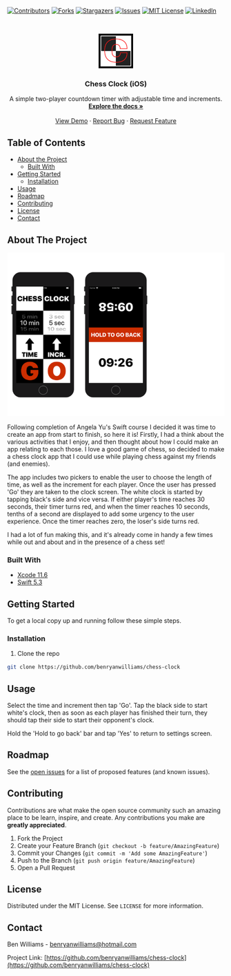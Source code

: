 <!--
*** Thanks for checking out this README Template. If you have a suggestion that would
*** make this better, please fork the repo and create a pull request or simply open
*** an issue with the tag "enhancement".
*** Thanks again! Now go create something AMAZING! :D
***
***
***
*** To avoid retyping too much info. Do a search and replace for the following:
*** benryanwilliams, chess-clock, twitter_handle, email
-->





<!-- PROJECT SHIELDS -->
<!--
*** I'm using markdown "reference style" links for readability.
*** Reference links are enclosed in brackets [ ] instead of parentheses ( ).
*** See the bottom of this document for the declaration of the reference variables
*** for contributors-url, forks-url, etc. This is an optional, concise syntax you may use.
*** https://www.markdownguide.org/basic-syntax/#reference-style-links
-->
[![Contributors][contributors-shield]][contributors-url]
[![Forks][forks-shield]][forks-url]
[![Stargazers][stars-shield]][stars-url]
[![Issues][issues-shield]][issues-url]
[![MIT License][license-shield]][license-url]
[![LinkedIn][linkedin-shield]][linkedin-url]



<!-- PROJECT LOGO -->
<br />
<p align="center">
  <a href="https://github.com/benryanwilliams/chess-clock">
    <img src="Chess-Clock/Assets.xcassets/AppIcon.appiconset/1024.png" alt="Logo" width="80" height="80">
  </a>

  <h3 align="center">Chess Clock (iOS)</h3>

  <p align="center">
    A simple two-player countdown timer with adjustable time and increments.
    <br />
    <a href="https://github.com/benryanwilliams/chess-clock"><strong>Explore the docs »</strong></a>
    <br />
    <br />
    <a href="https://github.com/benryanwilliams/chess-clock">View Demo</a>
    ·
    <a href="https://github.com/benryanwilliams/chess-clock/issues">Report Bug</a>
    ·
    <a href="https://github.com/benryanwilliams/chess-clock/issues">Request Feature</a>
  </p>
</p>



<!-- TABLE OF CONTENTS -->
## Table of Contents

* [About the Project](#about-the-project)
  * [Built With](#built-with)
* [Getting Started](#getting-started)
  * [Installation](#installation)
* [Usage](#usage)
* [Roadmap](#roadmap)
* [Contributing](#contributing)
* [License](#license)
* [Contact](#contact)



<!-- ABOUT THE PROJECT -->
## About The Project

[![Product Name Screen Shot][product-screenshot]]()

Following completion of Angela Yu's Swift course I decided it was time to create an app from start to finish, so here it is! Firstly, I had a think about the various activities that I enjoy, and then thought about how I could make an app relating to each those. I love a good game of chess, so decided to make a chess clock app that I could use while playing chess against my friends (and enemies).

The app includes two pickers to enable the user to choose the length of time, as well as the increment for each player. Once the user has pressed 'Go' they are taken to the clock screen. The white clock is started by tapping black's side and vice versa. If either player's time reaches 30 seconds, their timer turns red, and when the timer reaches 10 seconds, tenths of a second are displayed to add some urgency to the user experience. Once the timer reaches zero, the loser's side turns red.

I had a lot of fun making this, and it's already come in handy a few times while out and about and in the presence of a chess set!

### Built With

* [Xcode 11.6](https://developer.apple.com/xcode/)
* [Swift 5.3](https://developer.apple.com/swift/)

<!-- GETTING STARTED -->
## Getting Started

To get a local copy up and running follow these simple steps.

### Installation

1. Clone the repo
```sh
git clone https://github.com/benryanwilliams/chess-clock
```


<!-- USAGE EXAMPLES -->
## Usage

Select the time and increment then tap 'Go'. Tap the black side to start white's clock, then as soon as each player has finished their turn, they should tap their side to start their opponent's clock.

Hold the 'Hold to go back' bar and tap 'Yes' to return to settings screen.


<!-- ROADMAP -->
## Roadmap

See the [open issues](https://github.com/benryanwilliams/chess-clock/issues) for a list of proposed features (and known issues).



<!-- CONTRIBUTING -->
## Contributing

Contributions are what make the open source community such an amazing place to be learn, inspire, and create. Any contributions you make are **greatly appreciated**.

1. Fork the Project
2. Create your Feature Branch (`git checkout -b feature/AmazingFeature`)
3. Commit your Changes (`git commit -m 'Add some AmazingFeature'`)
4. Push to the Branch (`git push origin feature/AmazingFeature`)
5. Open a Pull Request



<!-- LICENSE -->
## License

Distributed under the MIT License. See `LICENSE` for more information.



<!-- CONTACT -->
## Contact

Ben Williams - benryanwilliams@hotmail.com

Project Link: [https://github.com/benryanwilliams/chess-clock](https://github.com/benryanwilliams/chess-clock)





<!-- MARKDOWN LINKS & IMAGES -->
<!-- https://www.markdownguide.org/basic-syntax/#reference-style-links -->
[contributors-shield]: https://img.shields.io/github/contributors/benryanwilliams/chess-clock.svg?style=flat-square
[contributors-url]: https://github.com/benryanwilliams/chess-clock/graphs/contributors
[forks-shield]: https://img.shields.io/github/forks/benryanwilliams/chess-clock.svg?style=flat-square
[forks-url]: https://github.com/benryanwilliams/chess-clock/network/members
[stars-shield]: https://img.shields.io/github/stars/benryanwilliams/chess-clock.svg?style=flat-square
[stars-url]: https://github.com/benryanwilliams/chess-clock/stargazers
[issues-shield]: https://img.shields.io/github/issues/benryanwilliams/chess-clock.svg?style=flat-square
[issues-url]: https://github.com/benryanwilliams/chess-clock/issues
[license-shield]: https://img.shields.io/github/license/benryanwilliams/chess-clock.svg?style=flat-square
[license-url]: https://github.com/benryanwilliams/chess-clock/blob/master/LICENSE.txt
[linkedin-shield]: https://img.shields.io/badge/-LinkedIn-black.svg?style=flat-square&logo=linkedin&colorB=555
[linkedin-url]: https://linkedin.com/in/ben-williams-92408aa1/
[product-screenshot]: readmescreenshot.png
